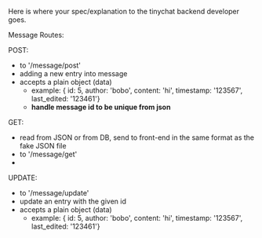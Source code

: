 Here is where your spec/explanation to the tinychat backend developer goes.

Message Routes:

POST:
- to '/message/post'
- adding a new entry into message
- accepts a plain object (data)
  - example: { id: 5, author: 'bobo', content: 'hi', timestamp: '123567', last_edited: '123461'}
  - **handle message id to be unique from json**

GET:
- read from JSON or from DB, send to front-end in the same format as the fake JSON file
- to '/message/get'
- 

UPDATE:
- to '/message/update'
- update an entry with the given id
- accepts a plain object (data)
  - example: { id: 5, author: 'bobo', content: 'hi', timestamp: '123567', last_edited: '123461'}